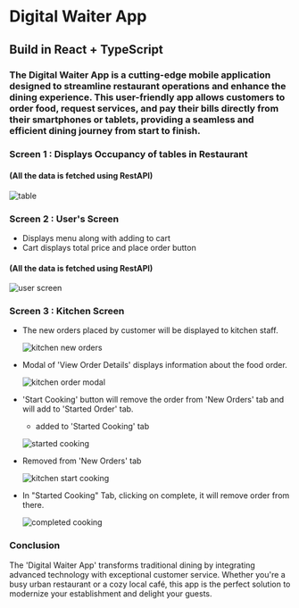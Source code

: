 # Digital Waiter App

## Build in React + TypeScript

### The Digital Waiter App is a cutting-edge mobile application designed to streamline restaurant operations and enhance the dining experience. This user-friendly app allows customers to order food, request services, and pay their bills directly from their smartphones or tablets, providing a seamless and efficient dining journey from start to finish.


### Screen 1 : Displays Occupancy of tables in Restaurant

#### (All the data is fetched using RestAPI)
![table](https://github.com/RuchiDhamecha/Digital_Waiter_App_React_TypeScript/assets/87808663/8cecc71f-0ec9-4190-8cd8-054fa763a3a8)

<!-- ![tables](./app%20images/table.png) -->

### Screen 2 : User's Screen 
 - Displays menu along with adding to cart 
 - Cart displays total price and place order button
#### (All the data is fetched using RestAPI)
  
![user screen](https://github.com/RuchiDhamecha/Digital_Waiter_App_React_TypeScript/assets/87808663/8fa8a781-5dc5-40f1-9306-4280b9897367)

<!-- ![user menu](./app%20images/user%20screen.png) -->

### Screen 3 : Kitchen Screen
- The new orders placed by customer will be displayed to kitchen staff.
  
    ![kitchen new orders](https://github.com/RuchiDhamecha/Digital_Waiter_App_React_TypeScript/assets/87808663/cf43a2e8-6497-409f-bbc8-95379c68d32b)

 <!-- ![new orders tab](./app%20images/kitchen%20new%20orders.png) -->

- Modal of 'View Order Details' displays information about the food order.
  
    ![kitchen order modal](https://github.com/RuchiDhamecha/Digital_Waiter_App_React_TypeScript/assets/87808663/60aa5c06-0277-4dc0-9a32-2e320a5a7789)

 <!-- ![modal](./app%20images/kitchen%20order%20modal.png) -->

- 'Start Cooking' button will remove the order from 'New Orders' tab and will add to 'Started Order' tab.
  
  - added to 'Started Cooking' tab
    
  ![started cooking](https://github.com/RuchiDhamecha/Digital_Waiter_App_React_TypeScript/assets/87808663/c62f75a4-d950-473d-9b9f-f7df0ac40ef0)

 <!-- ![started cooking](./app%20images/started%20cooking.png) -->


  - Removed from 'New Orders' tab
    
     ![kitchen start cooking](https://github.com/RuchiDhamecha/Digital_Waiter_App_React_TypeScript/assets/87808663/80261e3d-69a4-456a-beee-9da9fcc7f260)

  <!--![removed from new orders](./app%20images/kitchen%20start%20cooking.png)-->

  - In "Started Cooking" Tab, clicking on complete, it will remove order from there.
    
     ![completed cooking](https://github.com/RuchiDhamecha/Digital_Waiter_App_React_TypeScript/assets/87808663/69dd9f78-8eea-49ec-9409-3a672e842728)

  <!--![completed & removed order](./app%20images/started%20cooking.png) -->


### Conclusion
The 'Digital Waiter App' transforms traditional dining by integrating advanced technology with exceptional customer service. Whether you're a busy urban restaurant or a cozy local café, this app is the perfect solution to modernize your establishment and delight your guests.

